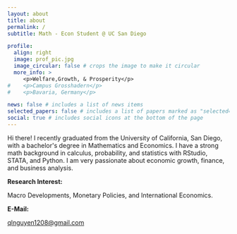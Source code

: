 ```yaml
---
layout: about
title: about
permalink: /
subtitle: Math - Econ Student @ UC San Diego

profile:
  align: right
  image: prof_pic.jpg
  image_circular: false # crops the image to make it circular
  more_info: >
     <p>Welfare,Growth, & Prosperity</p>
#    <p>Campus Grosshadern</p>
#    <p>Bavaria, Germany</p>

news: false # includes a list of news items
selected_papers: false # includes a list of papers marked as "selected={true}"
social: true # includes social icons at the bottom of the page
---
```


Hi there! I recently graduated from the University of California, San Diego, with a bachelor's degree in Mathematics and Economics. I have a strong math background in calculus, probability, and statistics with RStudio, STATA, and Python. I am very passionate about economic growth, finance, and business analysis.

<p><b>Research Interest: </b></p>
Macro Developments, Monetary Policies, and International Economics. 



<p><b>E-Mail:</b></p>

  [qlnguyen1208@gmail.com](mailto:qlnguyen1208@gmail.com)



